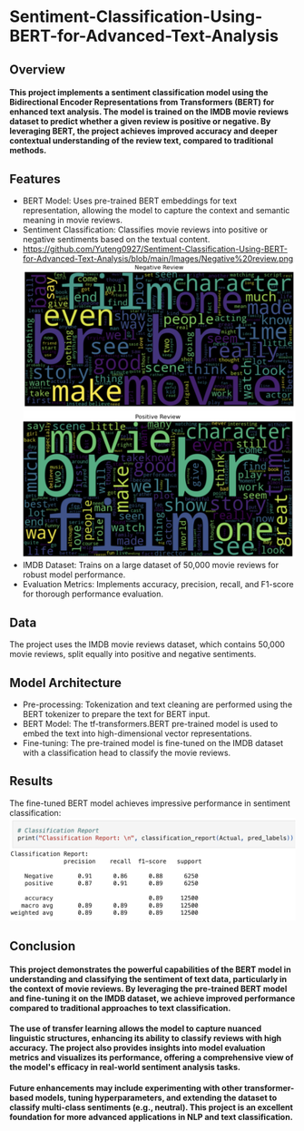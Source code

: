 # Sentiment-Classification-Using-BERT-for-Advanced-Text-Analysis

## Overview
#### This project implements a sentiment classification model using the Bidirectional Encoder Representations from Transformers (BERT) for enhanced text analysis. The model is trained on the IMDB movie reviews dataset to predict whether a given review is positive or negative. By leveraging BERT, the project achieves improved accuracy and deeper contextual understanding of the review text, compared to traditional methods.

## Features
- BERT Model: Uses pre-trained BERT embeddings for text representation, allowing the model to capture the context and semantic meaning in movie reviews.
- Sentiment Classification: Classifies movie reviews into positive or negative sentiments based on the textual content.
- https://github.com/Yuteng0927/Sentiment-Classification-Using-BERT-for-Advanced-Text-Analysis/blob/main/Images/Negative%20review.png
![image](https://github.com/Yuteng0927/Sentiment-Classification-Using-BERT-for-Advanced-Text-Analysis/blob/main/Images/Negative%20review.png)
![image](https://github.com/Yuteng0927/Sentiment-Classification-Using-BERT-for-Advanced-Text-Analysis/blob/main/Images/Positive%20review.png)
- IMDB Dataset: Trains on a large dataset of 50,000 movie reviews for robust model performance.
- Evaluation Metrics: Implements accuracy, precision, recall, and F1-score for thorough performance evaluation.

## Data
The project uses the IMDB movie reviews dataset, which contains 50,000 movie reviews, split equally into positive and negative sentiments.

## Model Architecture
- Pre-processing: Tokenization and text cleaning are performed using the BERT tokenizer to prepare the text for BERT input.
- BERT Model: The tf-transformers.BERT pre-trained model is used to embed the text into high-dimensional vector representations.
- Fine-tuning: The pre-trained model is fine-tuned on the IMDB dataset with a classification head to classify the movie reviews.

## Results
The fine-tuned BERT model achieves impressive performance in sentiment classification:
![image](https://github.com/Yuteng0927/Sentiment-Classification-Using-BERT-for-Advanced-Text-Analysis/blob/main/Images/Results.png)

## Conclusion
#### This project demonstrates the powerful capabilities of the BERT model in understanding and classifying the sentiment of text data, particularly in the context of movie reviews. By leveraging the pre-trained BERT model and fine-tuning it on the IMDB dataset, we achieve improved performance compared to traditional approaches to text classification.

#### The use of transfer learning allows the model to capture nuanced linguistic structures, enhancing its ability to classify reviews with high accuracy. The project also provides insights into model evaluation metrics and visualizes its performance, offering a comprehensive view of the model's efficacy in real-world sentiment analysis tasks.

#### Future enhancements may include experimenting with other transformer-based models, tuning hyperparameters, and extending the dataset to classify multi-class sentiments (e.g., neutral). This project is an excellent foundation for more advanced applications in NLP and text classification.
